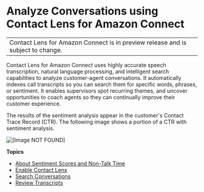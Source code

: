 # Analyze Conversations using Contact Lens for Amazon Connect<a name="analyze-conversations"></a>


|  | 
| --- |
| Contact Lens for Amazon Connect is in preview release and is subject to change\. | 

Contact Lens for Amazon Connect uses highly accurate speech transcription, natural language processing, and intelligent search capabilities to analyze customer\-agent conversations\. It automatically indexes call transcripts so you can search them for specific words, phrases, or sentiment\. It enables supervisors spot recurring themes, and uncover opportunities to coach agents so they can continually improve their customer experience\. 

The results of the sentiment analysis appear in the customer's Contact Trace Record \(CTR\)\. The following image shows a portion of a CTR with sentiment analysis\.

![\[Image NOT FOUND\]](http://docs.aws.amazon.com/connect/latest/adminguide/images/sample-sentiment-graph.png)

**Topics**
+ [About Sentiment Scores and Non\-Talk Time](sentiment-scores.md)
+ [Enable Contact Lens](enable-analytics.md)
+ [Search Conversations](search-conversations.md)
+ [Review Transcripts](review-transcripts.md)